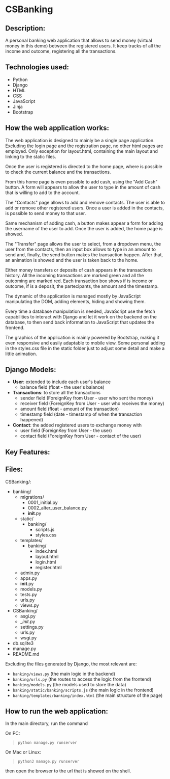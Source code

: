 # CSBanking

## Description:
A personal banking web application that allows to send money (virtual money in this demo) between the registered users. It keep tracks of all the income and outcome, registering all the transactions.

## Technologies used:
- Python
- Django
- HTML
- CSS
- JavaScript
- Jinja
- Bootstrap

## How the web application works:
The web application is designed to mainly be a single page application. Excluding the login page and the registration page, no other html pages are employed. Only exception for layout.html, containing the main layout and linking to the static files.

Once the user is registered is directed to the home page, where is possible to check the current balance and the transactions.

From this home page is even possible to add cash, using the "Add Cash" button. A form will appears to allow the user to type in the amount of cash that is willing to add to the account.

The "Contacts" page allows to add and remove contacts. The user is able to add or remove other registered users. Once a user is added in the contacts, is possible to send money to that user.

Same mechanism of adding cash, a button makes appear a form for adding the username of the user to add. Once the user is added, the home page is showed.

The "Transfer" page allows the user to select, from a dropdown menu, the user from the contacts, then an input box allows to type in an amount to send and, finally, the send button makes the transaction happen.
After that, an animation is showed and the user is taken back to the home.

Either money transfers or deposits of cash appears in the transactions history.
All the incoming transactions are marked green and all the outcoming are marked red.
Each transaction box shows if is income or outcome, if is a deposit, the partecipants, the amount and the timestamp.

The dynamic of the application is managed mostly by JavaScript manipulating the DOM, adding elements, hiding and showing them.

Every time a database manipulation is needed, JavaScript use the fetch capabilities to interact with Django and let it work on the backend on the database, to then send back information to JavaScript that updates the frontend.

The graphics of the application is mainly powered by Bootstrap, making it even responsive and easily adaptable to mobile view.
Some personal adding in the styles.css file in the static folder just to adjust some detail and make a little animation.

## Django Models:
- **User**: extended to include each user's balance
    - balance field (float - the user's balance)
- **Transactions**: to store all the transactions
    - sender field (ForeignKey from User - user who sent the money)
    - receiver field (ForeignKey from User - user who receives the money)
    - amount field (float - amount of the transaction)
    - timestamp field (date - timestamp of when the transaction happened)
- **Contact**: the added registered users to exchange money with
    - user field (ForeignKey from User - the user)
    - contact field (ForeignKey from User - contact of the user)

## Key Features:

## Files:
CSBanking/:
- banking/
    - migrations/
        - 0001_initial.py
        - 0002_alter_user_balance.py
        - __init__.py
    - static/
        - banking/
            - scripts.js
            - styles.css
    - templates/
        - banking/
            - index.html
            - layout.html
            - login.html
            - register.html
    - admin.py
    - apps.py
    - __init__.py
    - models.py
    - tests.py
    - urls.py
    - views.py
- CSBanking/
    - asgi.py
    - __init_.py
    - settings.py
    - urls.py
    - wsgi.py
- db.sqlite3
- manage.py
- README.md

Excluding the files generated by Django, the most relevant are:
- `banking/views.py` (the main logic in the backend)
- `banking/urls.py` (the routes to access the logic from the frontend)
- `banking/models.py` (the models used to store the data)
- `banking/static/banking/scripts.js` (the main logic in the frontend)
- `banking/templates/banking/index.html` (the main structure of the page)

## How to run the web application:
In the main directory, run the command 

On PC:
> `python manage.py runserver`

On Mac or Linux:
> `python3 manage.py runserver`

then open the browser to the url that is showed on the shell.